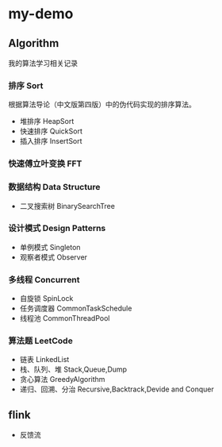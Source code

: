 # my-demo

## Algorithm

我的算法学习相关记录

### 排序 Sort
根据算法导论（中文版第四版）中的伪代码实现的排序算法。  
- 堆排序 HeapSort  
- 快速排序 QuickSort  
- 插入排序 InsertSort  

### 快速傅立叶变换 FFT

### 数据结构 Data Structure
- 二叉搜索树 BinarySearchTree

### 设计模式 Design Patterns
- 单例模式 Singleton
- 观察者模式 Observer

### 多线程 Concurrent
- 自旋锁 SpinLock
- 任务调度器 CommonTaskSchedule
- 线程池 CommonThreadPool

### 算法题 LeetCode
- 链表 LinkedList
- 栈、队列、堆 Stack,Queue,Dump
- 贪心算法 GreedyAlgorithm
- 递归、回溯、分治 Recursive,Backtrack,Devide and Conquer

## flink
- 反馈流